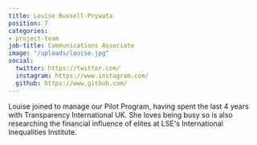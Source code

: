 ```yaml
---
title: Louise Russell-Prywata
position: 7
categories:
- project-team
job-title: Communications Associate
image: "/uploads/louise.jpg"
social:
  twitter: https://twitter.com/
  instagram: https://www.instagram.com/
  github: https://www.github.com/
---
```


Louise joined to manage our Pilot Program, having spent the last 4 years with Transparency International UK. She loves being busy so is also researching the financial influence of elites at LSE's International Inequalities Institute.